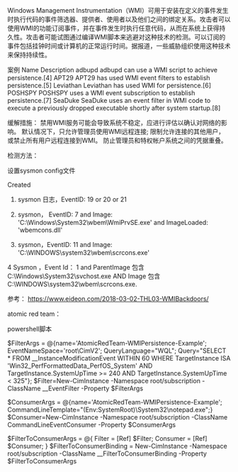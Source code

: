 Windows Management Instrumentation（WMI）可用于安装在定义的事件发生时执行代码的事件筛选器、提供者、使用者以及他们之间的绑定关系。攻击者可以使用WMI的功能订阅事件，并在事件发生时执行任意代码，从而在系统上获得持久性。攻击者可能试图通过编译WMI脚本来逃避对这种技术的检测。可以订阅的事件包括挂钟时间或计算机的正常运行时间。据报道，一些威胁组织使用这种技术来保持持续性。


案例
Name	    Description
adbupd	adbupd can use a WMI script to achieve persistence.[4]
APT29	 APT29 has used WMI event filters to establish persistence.[5]
Leviathan	Leviathan has used WMI for persistence.[6]
POSHSPY	POSHSPY uses a WMI event subscription to establish persistence.[7]
SeaDuke	SeaDuke uses an event filter in WMI code to execute a previously dropped executable shortly after system startup.[8]


缓解措施：
禁用WMI服务可能会导致系统不稳定，应进行评估以确认对网络的影响。 默认情况下，只允许管理员使用WMI远程连接; 限制允许连接的其他用户，或禁止所有用户远程连接到WMI。 防止管理员和特权帐户系统之间的凭据重叠。



检测方法：

设置sysmon config文件
<!--SYSMON EVENT ID 19,20,21 : WMIEvent-->
<WmiEvent onmatch="include">
	<Operation condition="is">Created</Operation>
</WmiEvent>

1. sysmon 日志，EventID: 19 or 20 or 21
     
2. sysmon，  EventID: 7 and Image: 'C:\Windows\System32\wbem\WmiPrvSE.exe' and   ImageLoaded: 'wbemcons.dll'
        
3.  sysmon，EventID: 11 and Image: 'C:\WINDOWS\system32\wbem\scrcons.exe'

4  Sysmon ，Event Id： 1 and ParentImage 包含 C:\Windows\System32\svchost.exe AND Image 包含 C:\WINDOWS\system32\wbem\scrcons.exe. 


参考：
https://www.eideon.com/2018-03-02-THL03-WMIBackdoors/

atomic red team：

powershell脚本

$FilterArgs = @{name='AtomicRedTeam-WMIPersistence-Example';
                EventNameSpace='root\CimV2';
                QueryLanguage="WQL";
                Query="SELECT * FROM __InstanceModificationEvent WITHIN 60 WHERE TargetInstance ISA 'Win32_PerfFormattedData_PerfOS_System' AND TargetInstance.SystemUpTime >= 240 AND TargetInstance.SystemUpTime < 325"};
$Filter=New-CimInstance -Namespace root/subscription -ClassName __EventFilter -Property $FilterArgs

$ConsumerArgs = @{name='AtomicRedTeam-WMIPersistence-Example';
                CommandLineTemplate="$($Env:SystemRoot)\System32\notepad.exe";}
$Consumer=New-CimInstance -Namespace root/subscription -ClassName CommandLineEventConsumer -Property $ConsumerArgs

$FilterToConsumerArgs = @{
Filter = [Ref] $Filter;
Consumer = [Ref] $Consumer;
}
$FilterToConsumerBinding = New-CimInstance -Namespace root/subscription -ClassName __FilterToConsumerBinding -Property $FilterToConsumerArgs
